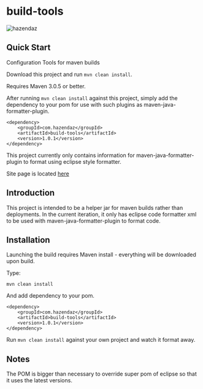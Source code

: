 ﻿# build-tools #

![hazendaz](https://github.com/hazendaz/build-tools/blob/master/src/site/resources/images/hazendaz-banner.jpg)

## Quick Start ##

Configuration Tools for maven builds

Download this project and run `mvn clean install`.

Requires Maven 3.0.5 or better.

After running `mvn clean install` against this project, simply add the dependency to your pom for use with such
plugins as maven-java-formatter-plugin.

```
<dependency>
    <groupId>com.hazendaz</groupId>
    <artifactId>build-tools</artifactId>
    <version>1.0.1</version>
</dependency>
```

This project currently only contains information for maven-java-formatter-plugin to format using eclipse style formatter.

Site page is located [here](http://hazendaz.github.io/build-tools/)

## Introduction ##

This project is intended to be a helper jar for maven builds rather than deployments.  In the current iteration, it only
has eclipse code formatter xml to be used with maven-java-formatter-plugin to format code.

## Installation ##

Launching the build requires Maven install - everything will be downloaded upon build.

Type:

    mvn clean install

And add dependency to your pom.

```
<dependency>
    <groupId>com.hazendaz</groupId>
    <artifactId>build-tools</artifactId>
    <version>1.0.1</version>
</dependency>
```

Run `mvn clean install` against your own project and watch it format away.

## Notes ##

The POM is bigger than necessary to override super pom of eclipse so that it uses the latest versions.



